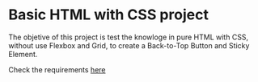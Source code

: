 # Basic HTML with CSS project

The objetive of this project is test the knowloge in pure HTML with CSS, without use Flexbox and Grid, to create a Back-to-Top Button and Sticky Element.

Check the requirements [here](/%20css-positioning-examples/docs/Assignment%20-%20Back-to-Top%20Button%20and%20Sticky%20Element.pdf)